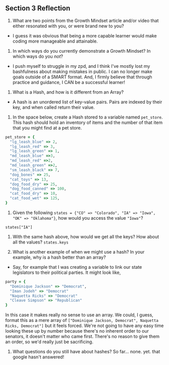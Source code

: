 ## Section 3 Reflection

1. What are two points from the Growth Mindset article and/or video that either resonated with you, or were brand new to you?
* I guess it was obvious that being a more capable learner would make coding more manageable and attainable.

1. In which ways do you currently demonstrate a Growth Mindset? In which ways do you _not_?
* I push myself to struggle in my zpd, and I think I've mostly lost my bashfulness about making mistakes in public. I can no longer make goals outside of a SMART format. And, I firmly believe that through practice and guidance, I CAN be a successful learner!

1. What is a Hash, and how is it different from an Array?
* A hash is an unordered list of key-value pairs. Pairs are indexed by their key, and when called return their value.

1. In the space below, create a Hash stored to a variable named `pet_store`.  This hash should hold an inventory of items and the number of that item that you might find at a pet store.
```ruby
pet_store = {
  "lg_leash_blue" => 2,
  "lg_leash_red" => 3,
  "lg_leash_green" => 1,
  "md_leash_blue" =>3,
  "md_leash_red" =>2,
  "md_leash_green" =>2,
  "sm_leash_black" => 7,
  "dog_bones" => 25,
  "cat_toys" => 13,
  "dog_food_dry" => 25,
  "dog_food_canned" => 100,
  "cat_food_dry" => 10,
  "cat_food_wet" => 125,
}
```

1. Given the following `states = {"CO" => "Colorado", "IA" => "Iowa", "OK" => "Oklahoma"}`, how would you access the value `"Iowa"`?

`states["IA"]`

1. With the same hash above, how would we get all the keys?  How about all the values?
`states.keys`

1. What is another example of when we might use a hash?  In your example, why is a hash better than an array?

* Say, for example that I was creating a variable to link our state legislators to their political parties. It might look like,
```ruby
party = {
  "Dominique Jackson" => "Democrat",
  "Iman Jodeh" => "Democrat"
  "Naquetta Ricks" => "Democrat"
  "Cleave Simpson" => "Republican"
}
```
In this case it makes really no sense to use an array. We could, I guess, format this as a mere array of `["Dominique Jackson, Democrat", Naquetta Ricks, Democrat"]` but it feels forced. We're not going to have any easy time looking these up by number because there's no inherent order to our senators, it doesn't matter who came first. There's no reason to give them an order, so we'd really just be sacrificing.

1. What questions do you still have about hashes?
So far... none. yet. that google hasn't answered!
